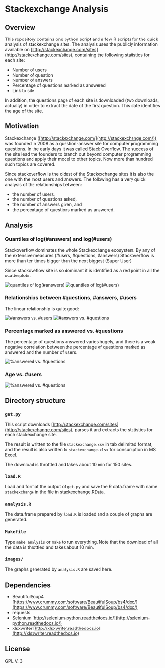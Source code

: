# Stackexchange Analysis #

## Overview ##
This repository contains one python script and a few R scripts for the quick
analysis of stackexchange sites. The analysis uses the publicly information
available on [http://stackexchange.com/sites](http://stackexchange.com/sites),
containing the following statistics for each site:

- Number of users
- Number of question
- Number of answers
- Percentage of questions marked as answered
- Link to site

In addition, the questions page of each site is downloaded
(two downloads, actually) in order to extract the date of the first
question. This date identifies the age of the site.

## Motivation ##
Stackexchange ([http://stackexchange.com/](http://stackexchange.com/)) was
founded in 2008 as a question-answer site for computer programming questions. In the early days it was called Stack Overflow. The success of the site lead the
founders to branch out beyond computer programming questions and apply their model to other topics. Now more than hundred such topics are covered.

Since stackoverflow is the oldest of the Stackexchange sites it is also the
one with the most users and answers. The following has a very quick analysis
of the relationships between:

- the number of users,
- the number of questions asked,
- the number of answers given, and
- the percentage of questions marked as answered.

## Analysis ##
### Quantiles of log(#answers) and log(#users) ###
Stackoverflow dominates the whole Stackexchange ecosystem. By any of the
extensive measures (#users, #questions, #answers) Stackoverflow is more than
ten times bigger than the next biggest (Super User).

Since stackoveflow site is so dominant it is identified as a red point
in all the scatterplots.

<img src="images/distrib-answers.png" alt="quantiles of log(#answers)" />
<img src="images/distrib-users.png" alt="quantiles of log(#users)" />

### Relationships between #questions, #answers, #users ###
The linear relationship is quite good:

<img src="images/answers-users.png" alt="#answers vs. #users" />
<img src="images/questions-answers.png" alt="#answers vs. #questions" />

### Percentage marked as answered vs. #questions ###
The percentage of questions answered varies hugely, and there is a weak
negative correlation between the percentage of questions marked as answered
and the number of users.

<img src="images/answered-users.png" alt="%answered vs. #questions" />

### Age vs. #users ###
<img src="images/age-users.png" alt="%answered vs. #questions" />

## Directory structure ##
### `get.py` ###
This script downloads [http://stackexchange.com/sites](http://stackexchange.com/sites), parses it and extracts the statistics for each stackexchange site.

The result is written to the file `stackexchange.csv` in tab delimited format, and the result is also written to `stackexchange.xlsx` for consumption
in MS Excel.

The download is throttled and takes about 10 min for 150 sites.

### `load.R` ###
Load and format the output of `get.py` and save the R data.frame with name
`stackexchange` in the file in stackexchange.RData.

### `analysis.R` ###
The data.frame prepared by `load.R` is loaded and a couple of graphs
are generated.

### `Makefile` ###
Type `make analysis` or `make` to run everything. Note that the download
of all the data is throttled and takes about 10 min.

### `images/` ###
The graphs generated by `analysis.R` are saved here.

## Dependencies ##
- BeautifulSoup4 [https://www.crummy.com/software/BeautifulSoup/bs4/doc/](https://www.crummy.com/software/BeautifulSoup/bs4/doc/)
- requests
- Selenium [http://selenium-python.readthedocs.io/](http://selenium-python.readthedocs.io/)
- xlsxwriter [http://xlsxwriter.readthedocs.io](http://xlsxwriter.readthedocs.io)


## License ##
GPL V. 3
